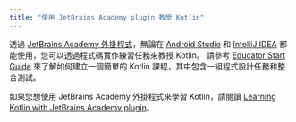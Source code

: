 ```yaml
---
title: "使用 JetBrains Academy plugin 教學 Kotlin"
---
```

透過 [JetBrains Academy 外掛程式](https://plugins.jetbrains.com/plugin/10081-jetbrains-academy)，無論在 [Android Studio](https://developer.android.com/studio) 和 [IntelliJ IDEA](https://www.jetbrains.com/idea/) 都能使用，您可以透過程式碼實作練習任務來教授 Kotlin。
請參考 [Educator Start Guide](https://plugins.jetbrains.com/plugin/10081-jetbrains-academy/docs/educator-start-guide.html?section=Kotlin)
來了解如何建立一個簡單的 Kotlin 課程，其中包含一組程式設計任務和整合測試。

如果您想使用 JetBrains Academy 外掛程式來學習 Kotlin，請閱讀 [Learning Kotlin with JetBrains Academy plugin](edu-tools-learner)。